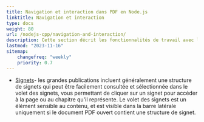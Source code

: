 ```yaml
---
title: Navigation et interaction dans PDF en Node.js
linktitle: Navigation et interaction
type: docs
weight: 80
url: /nodejs-cpp/navigation-and-interaction/
description: Cette section décrit les fonctionnalités de travail avec les liens, actions et signets en Node.js.
lastmod: "2023-11-16"
sitemap:
    changefreq: "weekly"
    priority: 0.7
---
```


- [Signets](/pdf/nodejs-cpp/bookmark/)- les grandes publications incluent généralement une structure de signets qui peut être facilement consultée et sélectionnée dans le volet des signets, vous permettant de cliquer sur un signet pour accéder à la page ou au chapitre qu'il représente. Le volet des signets est un élément sensible au contenu, et est visible dans la barre latérale uniquement si le document PDF ouvert contient une structure de signet.